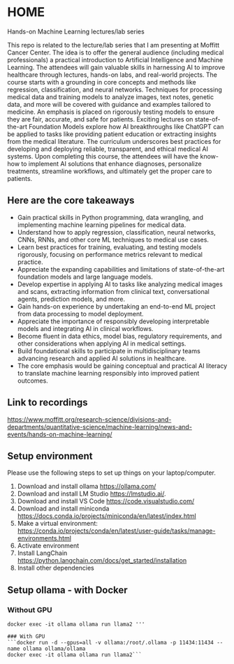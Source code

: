 # HOME
Hands-on Machine Learning lectures/lab series

This repo is related to the lecture/lab series that I am presenting at Moffitt Cancer Center. The idea is to offer the general audience (including medical professionals) a practical introduction to Artificial Intelligence and Machine Learning. The attendees will gain valuable skills in harnessing AI to improve healthcare through lectures, hands-on labs, and real-world projects. The course starts with a grounding in core concepts and methods like regression, classification, and neural networks. Techniques for processing medical data and training models to analyze images, text notes, genetic data, and more will be covered with guidance and examples tailored to medicine. An emphasis is placed on rigorously testing models to ensure they are fair, accurate, and safe for patients. Exciting lectures on state-of-the-art Foundation Models explore how AI breakthroughs like ChatGPT can be applied to tasks like providing patient education or extracting insights from the medical literature. The curriculum underscores best practices for developing and deploying reliable, transparent, and ethical medical AI systems. Upon completing this course, the attendees will have the know-how to implement AI solutions that enhance diagnoses, personalize treatments, streamline workflows, and ultimately get the proper care to patients.

## Here are the core takeaways

* Gain practical skills in Python programming, data wrangling, and implementing machine learning pipelines for medical data.
* Understand how to apply regression, classification, neural networks, CNNs, RNNs, and other core ML techniques to medical use cases.
* Learn best practices for training, evaluating, and testing models rigorously, focusing on performance metrics relevant to medical practice.
* Appreciate the expanding capabilities and limitations of state-of-the-art foundation models and large language models.
* Develop expertise in applying AI to tasks like analyzing medical images and scans, extracting information from clinical text, conversational agents, prediction models, and more.
* Gain hands-on experience by undertaking an end-to-end ML project from data processing to model deployment.
* Appreciate the importance of responsibly developing interpretable models and integrating AI in clinical workflows.
* Become fluent in data ethics, model bias, regulatory requirements, and other considerations when applying AI in medical settings.
* Build foundational skills to participate in multidisciplinary teams advancing research and applied AI solutions in healthcare.
* The core emphasis would be gaining conceptual and practical AI literacy to translate machine learning responsibly into improved patient outcomes.

## Link to recordings
https://www.moffitt.org/research-science/divisions-and-departments/quantitative-science/machine-learning/news-and-events/hands-on-machine-learning/

## Setup environment
Please use the following steps to set up things on your laptop/computer.

1.  Download and install ollama https://ollama.com/
2.  Download and install LM Studio https://lmstudio.ai/.
3.  Download and install VS Code https://code.visualstudio.com/
4.  Download and install miniconda https://docs.conda.io/projects/miniconda/en/latest/index.html
5.  Make a virtual environment: https://conda.io/projects/conda/en/latest/user-guide/tasks/manage-environments.html
6.  Activate environment
7.  Install LangChain https://python.langchain.com/docs/get_started/installation
8.  Install other dependencies



## Setup ollama - with Docker
### Without GPU 
```docker run -d -v ollama:/root/.ollama -p 11434:11434 --name ollama ollama/ollama
docker exec -it ollama ollama run llama2 '''

### With GPU
```docker run -d --gpus=all -v ollama:/root/.ollama -p 11434:11434 --name ollama ollama/ollama
docker exec -it ollama ollama run llama2```
